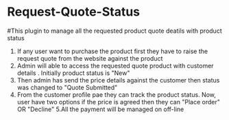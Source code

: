 # Request-Quote-Status

#This plugin to manage all the requested product quote deatils with product status

1. If any user want to purchase the product first they have to raise the request quote from the website against the product
2. Admin will able to access the requested quote product with customer details . Initially product status is "New"
3. Then admin has send the price details against the customer then status was changed to "Quote Submitted"
4. From the customer profile pae they can track the product status. Now, user have two options if the price is agreed then they can "Place order" OR "Decline"
5.All the payment will be managed on off-line
